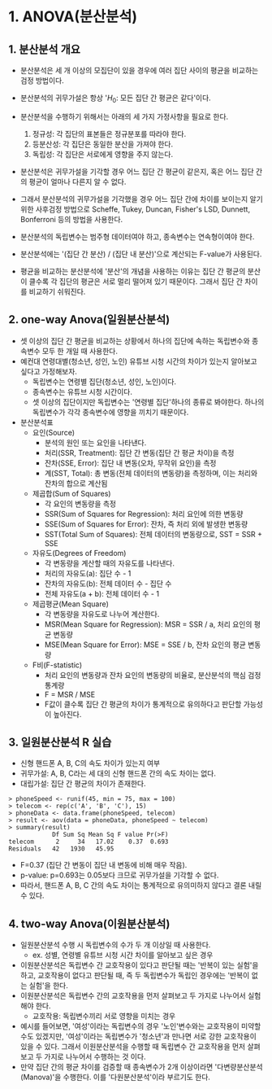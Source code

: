 # 1. ANOVA(분산분석)
## 1. 분산분석 개요
- 분산분석은 세 개 이상의 모집단이 있을 경우에 여러 집단 사이의 평균을 비교하는 검정 방법이다.
- 분산분석의 귀무가설은 항상 '$H_0$: 모든 집단 간 평균은 같다'이다.
- 분산분석을 수행하기 위해서는 아래의 세 가지 가정사항을 필요로 한다.
  1. 정규성: 각 집단의 표본들은 정규분포를 따라야 한다.
  2. 등분산성: 각 집단은 동일한 분산을 가져야 한다.
  3. 독립성: 각 집단은 서로에게 영향을 주지 않는다.

- 분산분석은 귀무가설을 기각할 경우 어느 집단 간 평균이 같은지, 혹은 어느 집단 간의 평균이 얼마나 다른지 알 수 없다.
- 그래서 분산분석의 귀무가설을 기각했을 경우 어느 집단 간에 차이를 보이는지 알기 위한 사후검정 방법으로 Scheffe, Tukey, Duncan, Fisher's LSD, Dunnett, Bonferroni 등의 방법을 사용한다.
- 분산분석의 독립변수는 범주형 데이터여야 하고, 종속변수는 연속형이여야 한다.
- 분산분석에는 '(집단 간 분산) / (집단 내 분산)'으로 계산되는 F-value가 사용된다.
- 평균을 비교하는 분산분석에 '분산'의 개념을 사용하는 이유는 집단 간 평균의 분산이 클수록 각 집단의 평균은 서로 멀리 떨어져 있기 때문이다. 그래서 집단 간 차이를 비교하기 쉬워진다.

## 2. one-way Anova(일원분산분석)
- 셋 이상의 집단 간 평균을 비교하는 상황에서 하나의 집단에 속하는 독립변수와 종속변수 모두 한 개일 때 사용한다.
- 예컨대 연령대별(청소년, 성인, 노인) 유튜브 시청 시간의 차이가 있는지 알아보고 싶다고 가정해보자.
  - 독립변수는 연령별 집단(청소년, 성인, 노인)이다.
  - 종속변수는 유튜브 시청 시간이다.
  - 셋 이상의 집단이지만 독립변수는 '연령별 집단'하나의 종류로 봐야한다. 하나의 독립변수가 각각 종속변수에 영향을 끼치기 때문이다. 
- 분산분석표
  - 요인(Source)
    - 분석의 원인 또는 요인을 나타낸다.
    - 처리(SSR, Treatment): 집단 간 변동(집단 간 평균 차이)을 측정
    - 잔차(SSE, Error): 집단 내 변동(오차, 무작위 요인)을 측정
    - 계(SST, Total): 총 변동(전체 데이터의 변동량)을 측정하며, 이는 처리와 잔차의 합으로 계산됨
  - 제곱합(Sum of Squares)
    - 각 요인의 변동량을 측정
    - SSR(Sum of Squares for Regression): 처리 요인에 의한 변동량
    - SSE(Sum of Squares for Error): 잔차, 즉 처리 외에 발생한 변동량
    - SST(Total Sum of Squares): 전체 데이터의 변동량으로, SST = SSR + SSE
  - 자유도(Degrees of Freedom)
    - 각 변동량을 계산할 때의 자유도를 나타낸다.
    - 처리의 자유도(a): 집단 수 - 1
    - 잔차의 자유도(b): 전체 데이터 수 - 집단 수
    - 전체 자유도(a + b): 전체 데이터 수 - 1
  - 제곱평균(Mean Square)
    - 각 변동량을 자유도로 나누어 계산한다.
    - MSR(Mean Square for Regression): MSR = SSR / a, 처리 요인의 평균 변동량
    - MSE(Mean Square for Error): MSE = SSE / b, 잔차 요인의 평균 변동량
  - F비(F-statistic)
    - 처리 요인의 변동량과 잔차 요인의 변동량의 비율로, 분산분석의 핵심 검정통계량
    - F = MSR / MSE
    - F값이 클수록 집단 간 평균의 차이가 통계적으로 유의하다고 판단할 가능성이 높아진다.

## 3. 일원분산분석 R 실습
- 신형 핸드폰 A, B, C의 속도 차이가 있는지 여부
- 귀무가설: A, B, C라는 세 대의 신형 핸드폰 간의 속도 차이는 없다.
- 대립가설: 집단 간 평균의 차이가 존재한다.
```
> phoneSpeed <- runif(45, min = 75, max = 100)
> telecom <- rep(c('A', 'B', 'C'), 15)
> phoneData <- data.frame(phoneSpeed, telecom)
> result <- aov(data = phoneData, phoneSpeed ~ telecom)
> summary(result)
            Df Sum Sq Mean Sq F value Pr(>F)
telecom      2     34   17.02    0.37  0.693
Residuals   42   1930   45.95
```
- F=0.37 (집단 간 변동이 집단 내 변동에 비해 매우 작음).
- p-value: p=0.693는 0.05보다 크므로 귀무가설을 기각할 수 없다.
- 따라서, 핸드폰 A, B, C 간의 속도 차이는 통계적으로 유의미하지 않다고 결론 내릴 수 있다.

## 4. two-way Anova(이원분산분석)
- 일원분산분석 수행 시 독립변수의 수가 두 개 이상일 때 사용한다.
  - ex. 성별, 연령별 유튜브 시청 시간 차이를 알아보고 싶은 경우
- 이원분산분석은 독립변수 간 교호작용이 있다고 판단될 때는 '반복이 있는 실험'을 하고, 교호작용이 없다고 판단될 때, 즉 두 독립변수가 독립인 경우에는 '반복이 없는 실험'을 한다.
- 이원분산분석은 독립변수 간의 교호작용을 먼저 살펴보고 두 가지로 나누어서 실험해야 한다.
  - 교호작용: 독립변수끼리 서로 영향을 미치는 경우
- 예시를 들어보면, '여성'이라는 독립변수의 경우 '노인'변수와는 교호작용이 미약할 수도 있겠지만, '여성'이라는 독립변수가 '청소년'과 만나면 서로 강한 교호작용이 있을 수 있다. 그래서 이원분산분석을 수행할 때 독립변수 간 교호작용을 먼저 살펴보고 두 가지로 나누어서 수행하는 것 이다.
- 만약 집단 간의 평균 차이를 검증할 때 종속변수가 2개 이상이라면 '다변량분산분석(Manova)'을 수행한다. 이를 '다원분산분석'이라 부르기도 한다.